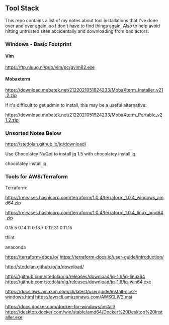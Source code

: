 ## Tool Stack

This repo contains a list of my notes about tool installations that I've done
over and over again, so I don't have to find things again.  Also to help avoid
hitting untrusted sites accidentally and downloading from bad actors.


### Windows - Basic Footprint

#### Vim

https://ftp.nluug.nl/pub/vim/pc/gvim82.exe


#### Mobaxterm

https://download.mobatek.net/2122021051924233/MobaXterm_Installer_v21.2.zip

If it's difficult to get admin to install, this may be a useful alternative:

https://download.mobatek.net/2122021051924233/MobaXterm_Portable_v21.2.zip



### Unsorted Notes Below

https://stedolan.github.io/jq/download/

Use Chocolatey NuGet to install jq 1.5 with chocolatey install jq.

chocolatey install jq



### Tools for AWS/Terraform

Terraform:

https://releases.hashicorp.com/terraform/1.0.4/terraform_1.0.4_windows_amd64.zip

https://releases.hashicorp.com/terraform/1.0.4/terraform_1.0.4_linux_amd64.zip

0.15.5
0.14.11
0.13.7
0.12.31
0.11.15


tflint

anaconda

https://terraform-docs.io/
https://terraform-docs.io/user-guide/introduction/

http://stedolan.github.io/jq/download/


https://github.com/stedolan/jq/releases/download/jq-1.6/jq-linux64
https://github.com/stedolan/jq/releases/download/jq-1.6/jq-win64.exe


https://docs.aws.amazon.com/cli/latest/userguide/install-cliv2-windows.html
https://awscli.amazonaws.com/AWSCLIV2.msi


https://docs.docker.com/docker-for-windows/install/
https://desktop.docker.com/win/stable/amd64/Docker%20Desktop%20Installer.exe
